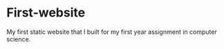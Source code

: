 # First-website
My first static website that I built for my first year assignment in computer science.
